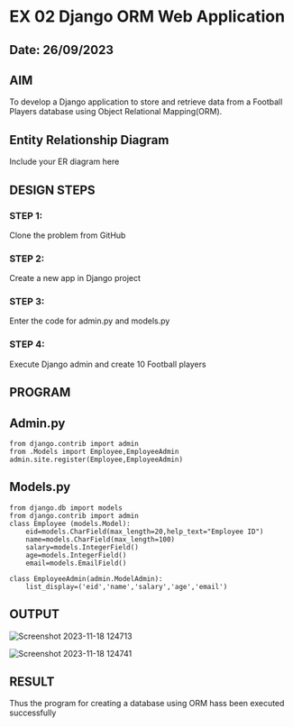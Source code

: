 # EX 02 Django ORM Web Application

## Date: 26/09/2023

## AIM
To develop a Django application to store and retrieve data from a Football Players database using Object Relational Mapping(ORM).

## Entity Relationship Diagram

Include your ER diagram here

## DESIGN STEPS

### STEP 1:
Clone the problem from GitHub

### STEP 2:
Create a new app in Django project

### STEP 3:
Enter the code for admin.py and models.py

### STEP 4:
Execute Django admin and create 10 Football players

## PROGRAM

## Admin.py
```
from django.contrib import admin
from .Models import Employee,EmployeeAdmin
admin.site.register(Employee,EmployeeAdmin)
```
## Models.py

```
from django.db import models
from django.contrib import admin
class Employee (models.Model):
    eid=models.CharField(max_length=20,help_text="Employee ID")
    name=models.CharField(max_length=100)
    salary=models.IntegerField()
    age=models.IntegerField()
    email=models.EmailField()

class EmployeeAdmin(admin.ModelAdmin):
    list_display=('eid','name','salary','age','email')
```

## OUTPUT
![Screenshot 2023-11-18 124713](https://github.com/Harishragav123/ORM/assets/135584731/35bf7f0a-b73f-45ae-acfb-22ce8afb096e)

![Screenshot 2023-11-18 124741](https://github.com/Harishragav123/ORM/assets/135584731/ecddc32e-3d38-488a-918b-473fa044ce53)
## RESULT
Thus the program for creating a database using ORM hass been executed successfully
